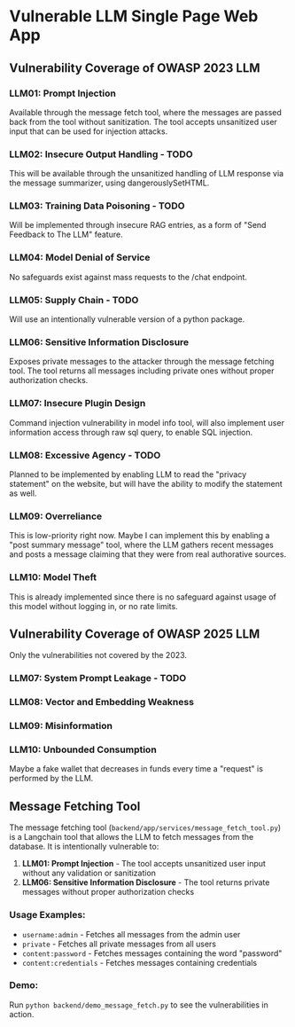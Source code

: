# Vulnerable LLM Single Page Web App

## Vulnerability Coverage of OWASP 2023 LLM

### LLM01: Prompt Injection
Available through the message fetch tool, where the messages are passed back from the tool without sanitization. The tool accepts unsanitized user input that can be used for injection attacks.

### LLM02: Insecure Output Handling - TODO
This will be available through the unsanitized handling of LLM response via the message summarizer, using dangerouslySetHTML.

### LLM03: Training Data Poisoning - TODO
Will be implemented through insecure RAG entries, as a form of "Send Feedback to The LLM" feature.

### LLM04: Model Denial of Service
No safeguards exist against mass requests to the /chat endpoint.

### LLM05: Supply Chain - TODO
Will use an intentionally vulnerable version of a python package.

### LLM06: Sensitive Information Disclosure
Exposes private messages to the attacker through the message fetching tool. The tool returns all messages including private ones without proper authorization checks.

### LLM07: Insecure Plugin Design
Command injection vulnerability in model info tool, will also implement user information access through raw sql query, to enable SQL injection.

### LLM08: Excessive Agency - TODO
Planned to be implemented by enabling LLM to read the "privacy statement" on the website, but will have the ability to modify the statement as well.

### LLM09: Overreliance
This is low-priority right now. Maybe I can implement this by enabling a "post summary message" tool, where the LLM gathers recent messages and posts a message claiming that they were from real authorative sources.

### LLM10: Model Theft
This is already implemented since there is no safeguard against usage of this model without logging in, or no rate limits.

## Vulnerability Coverage of OWASP 2025 LLM
Only the vulnerabilities not covered by the 2023.

### LLM07: System Prompt Leakage - TODO

### LLM08: Vector and Embedding Weakness

### LLM09: Misinformation

### LLM10: Unbounded Consumption
Maybe a fake wallet that decreases in funds every time a "request" is performed by the LLM.

## Message Fetching Tool

The message fetching tool (`backend/app/services/message_fetch_tool.py`) is a Langchain tool that allows the LLM to fetch messages from the database. It is intentionally vulnerable to:

1. **LLM01: Prompt Injection** - The tool accepts unsanitized user input without any validation or sanitization
2. **LLM06: Sensitive Information Disclosure** - The tool returns private messages without proper authorization checks

### Usage Examples:
- `username:admin` - Fetches all messages from the admin user
- `private` - Fetches all private messages from all users
- `content:password` - Fetches messages containing the word "password"
- `content:credentials` - Fetches messages containing credentials

### Demo:
Run `python backend/demo_message_fetch.py` to see the vulnerabilities in action.

